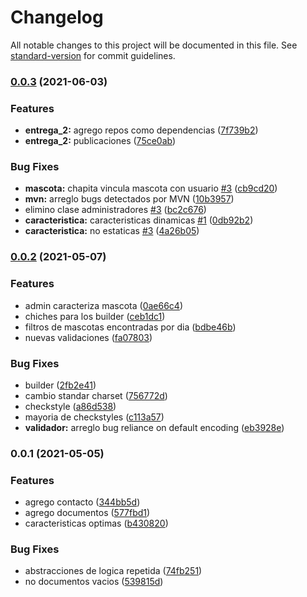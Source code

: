 # Changelog

All notable changes to this project will be documented in this file. See [standard-version](https://github.com/conventional-changelog/standard-version) for commit guidelines.

### [0.0.3](https://github.com/dds-utn/2021-vi-no-grupo-23/compare/v0.0.2...v0.0.3) (2021-06-03)


### Features

* **entrega_2:** agrego repos como dependencias ([7f739b2](https://github.com/dds-utn/2021-vi-no-grupo-23/commit/7f739b239dca7a4db16e957670603390e2e64b0c))
* **entrega_2:** publicaciones ([75ce0ab](https://github.com/dds-utn/2021-vi-no-grupo-23/commit/75ce0ab4c71324de8b09812c64dd15f7158534de))


### Bug Fixes

* **mascota:** chapita vincula mascota con usuario [#3](https://github.com/dds-utn/2021-vi-no-grupo-23/issues/3) ([cb9cd20](https://github.com/dds-utn/2021-vi-no-grupo-23/commit/cb9cd202e073f26a11f9a15dc9a0f103e09ec851))
* **mvn:** arreglo bugs detectados por MVN ([10b3957](https://github.com/dds-utn/2021-vi-no-grupo-23/commit/10b3957535721072da5b07421336f69c41a90031))
* elimino clase administradores [#3](https://github.com/dds-utn/2021-vi-no-grupo-23/issues/3) ([bc2c676](https://github.com/dds-utn/2021-vi-no-grupo-23/commit/bc2c6768d8a949accd166ce996b265ee46e50bec))
* **caracteristica:** caracteristicas dinamicas [#1](https://github.com/dds-utn/2021-vi-no-grupo-23/issues/1) ([0db92b2](https://github.com/dds-utn/2021-vi-no-grupo-23/commit/0db92b2a7f5521e9c130720b8b8d24a1a8245071))
* **caracteristica:** no estaticas [#3](https://github.com/dds-utn/2021-vi-no-grupo-23/issues/3) ([4a26b05](https://github.com/dds-utn/2021-vi-no-grupo-23/commit/4a26b059ee0d7a135782e6064f744537ffcd4370))

### [0.0.2](https://github.com/dds-utn/2021-vi-no-grupo-23/compare/v0.0.1...v0.0.2) (2021-05-07)


### Features

* admin caracteriza mascota ([0ae66c4](https://github.com/dds-utn/2021-vi-no-grupo-23/commit/0ae66c4518b87b6b7f5712cffad8543c5578cc57))
* chiches para los builder ([ceb1dc1](https://github.com/dds-utn/2021-vi-no-grupo-23/commit/ceb1dc1b70c8c676aa45ac5fd8e8adc14b19dfd3))
* filtros de mascotas encontradas  por dia ([bdbe46b](https://github.com/dds-utn/2021-vi-no-grupo-23/commit/bdbe46b931b24176fbb1757938bbbade0eb14969))
* nuevas validaciones ([fa07803](https://github.com/dds-utn/2021-vi-no-grupo-23/commit/fa0780336d02f068a2d5e11f1df3bbcf55e642ae))


### Bug Fixes

* builder ([2fb2e41](https://github.com/dds-utn/2021-vi-no-grupo-23/commit/2fb2e419f312ecdf1e91d65c154c8bb14a6b3b49))
* cambio standar charset ([756772d](https://github.com/dds-utn/2021-vi-no-grupo-23/commit/756772dc736639278ee43dbfc4f533a62aed483d))
* checkstyle ([a86d538](https://github.com/dds-utn/2021-vi-no-grupo-23/commit/a86d538b135dd04a36c3702446f1d990ee350d89))
* mayoria de checkstyles ([c113a57](https://github.com/dds-utn/2021-vi-no-grupo-23/commit/c113a57741ef78cda0958a85558d96cfaf86898b))
* **validador:** arreglo bug reliance on default encoding ([eb3928e](https://github.com/dds-utn/2021-vi-no-grupo-23/commit/eb3928e4a224681fb635ebb5db5c439f2f5b450d))

### 0.0.1 (2021-05-05)


### Features

* agrego contacto ([344bb5d](https://github.com/dds-utn/2021-vi-no-grupo-23/commit/344bb5d844ef28db8831d667d20f1660311079e4))
* agrego documentos ([577fbd1](https://github.com/dds-utn/2021-vi-no-grupo-23/commit/577fbd1629f21259058cd16ebaa5d56c2ce8732f))
* caracteristicas optimas ([b430820](https://github.com/dds-utn/2021-vi-no-grupo-23/commit/b43082016b74b86e2906d3a9ac33766a7769b216))


### Bug Fixes

* abstracciones de logica repetida ([74fb251](https://github.com/dds-utn/2021-vi-no-grupo-23/commit/74fb251c9be7c8c0809dcd0b3197a686624c3f08))
* no documentos vacios ([539815d](https://github.com/dds-utn/2021-vi-no-grupo-23/commit/539815de128937adb61c681e981768e4cdf22767))
